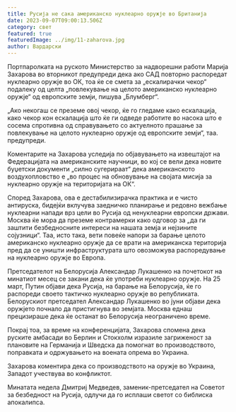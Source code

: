 ```yaml
---
title: Русија не сака американско нуклеарно оружје во Британија
date: 2023-09-07T09:00:13.506Z
category: свет
featured: true
featuredImage: ../img/11-zaharova.jpg
author: Вардарски
---
```

Портпаролката на руското Министерство за надворешни работи Марија Захарова во вторникот предупреди дека ако САД повторно распоредат нуклеарно оружје во ОК, тоа ќе се смета за „ескалирачки чекор“ подалеку од целта „повлекување на целото американско нуклеарно оружје“ од европските земји, пишува „Блумберг“.

„Ако некогаш се преземе овој чекор, ќе го гледаме како ескалација, како чекор кон ескалација што ќе ги одведе работите во насока што е сосема спротивна од справувањето со актуелното прашање за повлекување на целото нуклеарно оружје од европските земји“, таа. предупреди.

Коментарите на Захарова уследија по објавувањето на извештајот на Федерацијата на американските научници, во кој се вели дека новите буџетски документи „силно сугерираат“ дека американското воздухопловство е „во процес на обновување на својата мисија за нуклеарно оружје на територијата на ОК“.

Според Захарова, ова е дестабилизирачка практика и е чисто антируска, бидејќи вклучува заедничко планирање и редовно вежбање нуклеарни напади врз цели во Русија од ненуклеарни европски држави. Москва ќе мора да преземе контрамерки како одговор за „да ги заштити безбедносните интереси на нашата земја и нејзините сојузници“. Таа, исто така, вети повеќе напори за барање целото американско нуклеарно оружје да се врати на американска територија пред да се уништи инфраструктурата што овозможува распоредување на нуклеарно оружје во Европа.

Претседателот на Белорусија Александар Лукашенко на почетокот на минатиот месец се закани дека ќе употреби нуклеарно оружје. На 25 март, Путин објави дека Русија, на барање на Белорусија, ќе го распореди своето тактичко нуклеарно оружје во републиката. Белорускиот претседател Александар Лукашенко во јуни објави дека оружјето почнало да пристигнува во земјата. Москва еднаш прецизираше дека ќе останат во Белорусија неограничено време.

Покрај тоа, за време на конференцијата, Захарова спомена дека руските амбасади во Берлин и Стокхолм изразиле загриженост за плановите на Германија и Шведска да помогнат во производството, поправката и одржувањето на воената опрема во Украина.

Захарова коментира дека со производството на оружје во Украина, Западот учествува во конфликтот.

Минатата недела Дмитриј Медведев, заменик-претседател на Советот за безбедност на Русија, одлучи да го исплаши светот со библиска апокалипса.